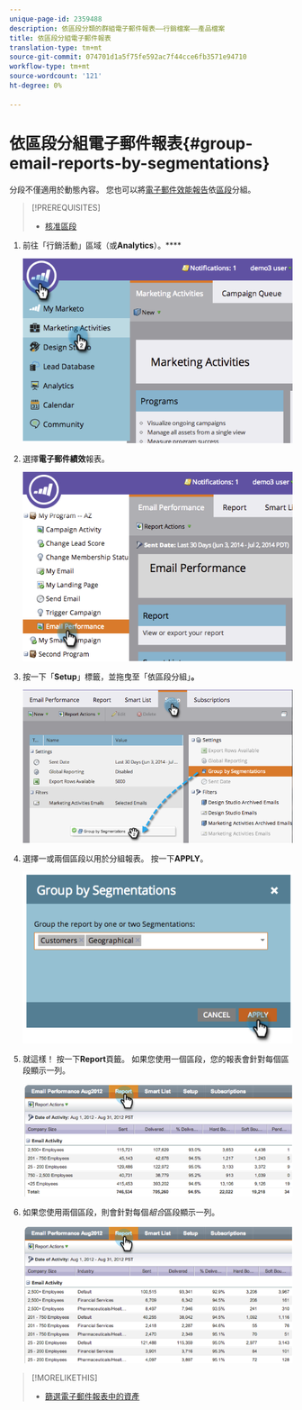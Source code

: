```yaml
---
unique-page-id: 2359488
description: 依區段分類的群組電子郵件報表——行銷檔案——產品檔案
title: 依區段分組電子郵件報表
translation-type: tm+mt
source-git-commit: 074701d1a5f75fe592ac7f44cce6fb3571e94710
workflow-type: tm+mt
source-wordcount: '121'
ht-degree: 0%

---
```



# 依區段分組電子郵件報表{#group-email-reports-by-segmentations}

分段不僅適用於動態內容。 您也可以將[電子郵件效能報告](../../../../product-docs/email-marketing/email-programs/email-program-data/email-performance-report.md)依[區段](http://docs.marketo.com/display/docs/segmentation+and+snippets)分組。

>[!PREREQUISITES]
>
>* [核准區段](approve-a-segmentation.md)

>



1. 前往「行銷活動」區域（或&#x200B;**Analytics**）。****

   ![](assets/image2014-9-16-9-3a15-3a58.png)

1. 選擇&#x200B;**電子郵件績效**&#x200B;報表。

   ![](assets/image2014-9-16-9-3a16-3a6.png)

1. 按一下「**Setup**」標籤，並拖曳至「依區段分組」**。**

   ![](assets/image2014-9-16-9-3a16-3a59.png)

1. 選擇一或兩個區段以用於分組報表。 按一下&#x200B;**APPLY**。

   ![](assets/image2014-9-16-9-3a17-3a9.png)

1. 就這樣！ 按一下&#x200B;**Report**&#x200B;頁籤。 如果您使用一個區段，您的報表會針對每個區段顯示一列。

   ![](assets/image2014-9-16-9-3a17-3a17.png)

1. 如果您使用兩個區段，則會針對每個&#x200B;*組合*&#x200B;區段顯示一列。

   ![](assets/image2014-9-16-9-3a17-3a26.png)

>[!MORELIKETHIS]
>
>* [篩選電子郵件報表中的資產](../../../../product-docs/reporting/basic-reporting/report-activity/filter-assets-in-an-email-report.md)

>



